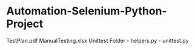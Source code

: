 # Automation-Selenium-Python-Project

TestPlan.pdf
ManualTesting.xlsx
Unittest Folder
     - helpers.py
     - unittest.py
